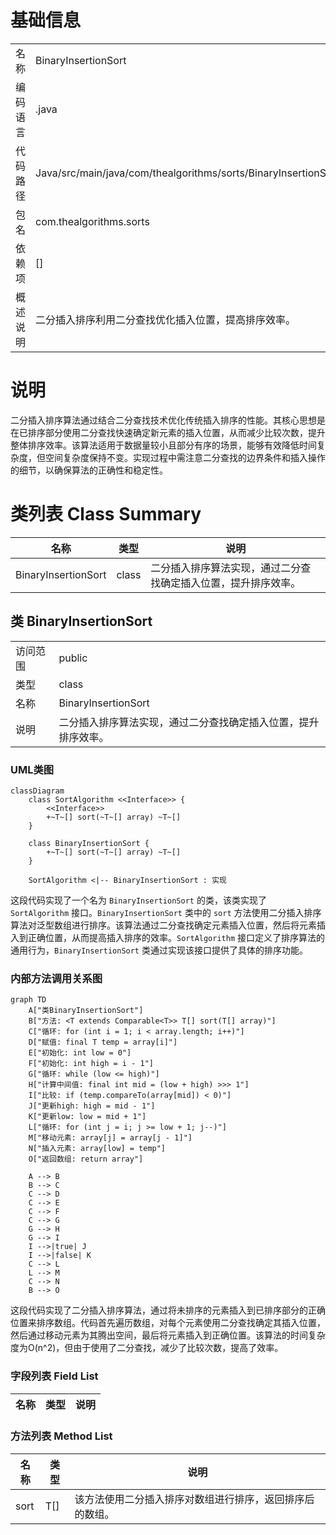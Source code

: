 # 基础信息

|      |      |
|------|------|
| 名称 | BinaryInsertionSort |
| 编码语言 | .java |
| 代码路径 | Java/src/main/java/com/thealgorithms/sorts/BinaryInsertionSort.java |
| 包名 | com.thealgorithms.sorts |
| 依赖项 | [] |
| 概述说明 | 二分插入排序利用二分查找优化插入位置，提高排序效率。 |

# 说明

二分插入排序算法通过结合二分查找技术优化传统插入排序的性能。其核心思想是在已排序部分使用二分查找快速确定新元素的插入位置，从而减少比较次数，提升整体排序效率。该算法适用于数据量较小且部分有序的场景，能够有效降低时间复杂度，但空间复杂度保持不变。实现过程中需注意二分查找的边界条件和插入操作的细节，以确保算法的正确性和稳定性。

# 类列表 Class Summary

| 名称   | 类型  | 说明 |
|-------|------|-------------|
| BinaryInsertionSort | class | 二分插入排序算法实现，通过二分查找确定插入位置，提升排序效率。 |



## 类 BinaryInsertionSort

|      |      |
|------|------|
| 访问范围 | public |
| 类型 | class |
| 名称 | BinaryInsertionSort |
| 说明 | 二分插入排序算法实现，通过二分查找确定插入位置，提升排序效率。 |


### UML类图

```mermaid
classDiagram
    class SortAlgorithm <<Interface>> {
        <<Interface>>
        +~T~[] sort(~T~[] array) ~T~[]
    }

    class BinaryInsertionSort {
        +~T~[] sort(~T~[] array) ~T~[]
    }

    SortAlgorithm <|-- BinaryInsertionSort : 实现
```

这段代码实现了一个名为 `BinaryInsertionSort` 的类，该类实现了 `SortAlgorithm` 接口。`BinaryInsertionSort` 类中的 `sort` 方法使用二分插入排序算法对泛型数组进行排序。该算法通过二分查找确定元素插入位置，然后将元素插入到正确位置，从而提高插入排序的效率。`SortAlgorithm` 接口定义了排序算法的通用行为，`BinaryInsertionSort` 类通过实现该接口提供了具体的排序功能。


### 内部方法调用关系图

```mermaid
graph TD
    A["类BinaryInsertionSort"]
    B["方法: <T extends Comparable<T>> T[] sort(T[] array)"]
    C["循环: for (int i = 1; i < array.length; i++)"]
    D["赋值: final T temp = array[i]"]
    E["初始化: int low = 0"]
    F["初始化: int high = i - 1"]
    G["循环: while (low <= high)"]
    H["计算中间值: final int mid = (low + high) >>> 1"]
    I["比较: if (temp.compareTo(array[mid]) < 0)"]
    J["更新high: high = mid - 1"]
    K["更新low: low = mid + 1"]
    L["循环: for (int j = i; j >= low + 1; j--)"]
    M["移动元素: array[j] = array[j - 1]"]
    N["插入元素: array[low] = temp"]
    O["返回数组: return array"]

    A --> B
    B --> C
    C --> D
    C --> E
    C --> F
    C --> G
    G --> H
    G --> I
    I -->|true| J
    I -->|false| K
    C --> L
    L --> M
    C --> N
    B --> O
```

这段代码实现了二分插入排序算法，通过将未排序的元素插入到已排序部分的正确位置来排序数组。代码首先遍历数组，对每个元素使用二分查找确定其插入位置，然后通过移动元素为其腾出空间，最后将元素插入到正确位置。该算法的时间复杂度为O(n^2)，但由于使用了二分查找，减少了比较次数，提高了效率。

### 字段列表 Field List

| 名称  | 类型  | 说明 |
|-------|-------|------|

### 方法列表 Method List

| 名称  | 类型  | 说明 |
|-------|-------|------|
| sort | T[] | 该方法使用二分插入排序对数组进行排序，返回排序后的数组。 |





